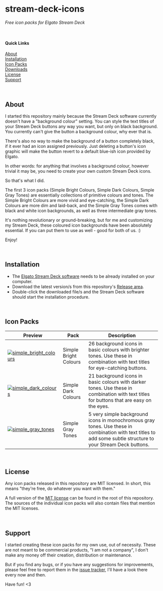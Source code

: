 # stream-deck-icons

*Free icon packs for Elgato Stream Deck*

<br>

#### Quick Links
[About](#about)<br>
[Installation](#installation)<br>
[Icon Packs](#icon-packs)<br>
[Downloads](https://github.com/rcliftonharvey/stream-deck-icons/releases)<br>
[License](#license)<br>
[Support](#support)

<br>

<a name="about"></a>
## About
I started this repository mainly because the Stream Deck software currently doesn't have a "background colour" setting. You can style the text titles of your Stream Deck buttons any way you want, but only on black background. You currently can't give the button a background colour, why ever that is.

There's also no way to make the background of a button completely black, if it ever had an icon assigned previously. Just deleting a button's icon graphic will make the button revert to a default blue-ish icon provided by Elgato.

In other words: for anything that involves a background colour, however trivial it may be, you need to create your own custom Stream Deck icons.

So that's what I did.

The first 3 icon packs (Simple Bright Colours, Simple Dark Colours, Simple Gray Tones) are essentially collections of primitive colours and tones. The Simple Bright Colours are more vivid and eye-catching, the Simple Dark Colours are more dim and laid-back, and the Simple Gray Tones comes with black and white icon backgrounds, as well as three intermediate gray tones.

It's nothing revolutionary or ground-breaking, but for me and customizing my Stream Deck, these coloured icon backgrounds have been absolutely essential. If you can put them to use as well - good for both of us. :)

Enjoy!

<br>

<a name="installation"></a>
## Installation
* The [Elgato Stream Deck software](https://www.elgato.com/downloads) needs to be already installed on your computer.
* Download the latest version/s from this repository's [Release area](https://github.com/rcliftonharvey/stream-deck-icons/releases).
* Double-click the downloaded file/s and the Stream Deck software should start the installation procedure.

<br>

<a name="icon-packs"></a>
## Icon Packs

| Preview | Pack | Description |
| ------- | ---- | ----------- |
| <a name="pack-simple-bright"></a>[![simple_bright_colours](https://user-images.githubusercontent.com/25214726/179643345-13709ac2-2801-4c8a-a44a-c894975a1d10.jpg)](https://github.com/rcliftonharvey/stream-deck-icons/raw/main/Simple%20Bright%20Colours/com.cliftonharvey.simplebrightcolours.sdIconPack/previews/Simple%20Bright%20Colours.png) | Simple Bright Colours | 26 background icons in basic colours with brighter tones. Use these in combination with text titles for eye-catching buttons. |
| <a name="pack-simple-dark"></a>[![simple_dark_colours](https://user-images.githubusercontent.com/25214726/179643347-5d8cd711-bc74-449a-bf64-8c60d97c5898.jpg)](https://github.com/rcliftonharvey/stream-deck-icons/raw/main/Simple%20Dark%20Colours/com.cliftonharvey.simpledarkcolours.sdIconPack/previews/Simple%20Dark%20Colours.png) | Simple Dark Colours | 21 background icons in basic colours with darker tones. Use these in combination with text titles for buttons that are easy on the eyes. |
| <a name="pack-simple-gray"></a>[![simple_gray_tones](https://user-images.githubusercontent.com/25214726/179643348-1a9b44c3-ee54-4847-950d-0e40c7c7320c.jpg)](https://github.com/rcliftonharvey/stream-deck-icons/raw/main/Simple%20Gray%20Tones/com.cliftonharvey.simplegraytones.sdIconPack/previews/Simple%20Gray%20Tones.png) | Simple Gray Tones | 5 very simple background icons in monochromous gray tones. Use these in combination with text titles to add some subtle structure to your Stream Deck buttons. |

<br>

<a name="license"></a>
## License

Any icon packs released in this repository are MIT licensed. In short, this means "they're free, do whatever you want with them."

A full version of the [MIT license](https://github.com/rcliftonharvey/stream-deck-icons/blob/main/LICENSE) can be found in the root of this repository. The sources of the individual icon packs will also contain files that mention the MIT licenses.

<br>

<a name="support"></a>
## Support
I started creating these icon packs for my own use, out of necessity. These are not meant to be commercial products, "I am not a company", I don't make any money off their creation, distribution or maintenance.

But if you find any bugs, or if you have any suggestions for improvements, please feel free to report them in the [issue tracker](https://github.com/rcliftonharvey/stream-deck-icons/issues), I'll have a look there every now and then.

Have fun! <3
